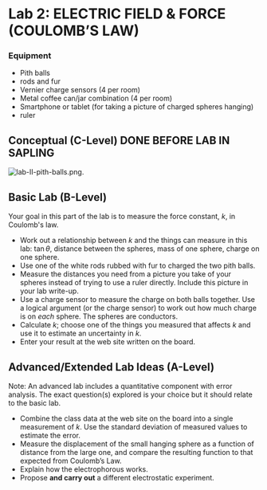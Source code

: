 # Lab 2: ELECTRIC FIELD & FORCE (COULOMB’S LAW)

### Equipment

- Pith balls
- rods and fur
- Vernier charge sensors (4 per room)
- Metal coffee can/jar combination (4 per room)
- Smartphone or tablet (for taking a picture of charged spheres hanging)
- ruler

## Conceptual (C-Level) DONE BEFORE LAB IN SAPLING

![lab-II-pith-balls.png](lab-II-pith-balls.png).


## Basic Lab (B-Level)

Your goal in this part of the lab is to measure the force constant, $k$, in
Coulomb's law.

+ Work out a relationship between $k$ and the things can measure in this lab: $\tan\theta$, distance between the spheres, mass of one sphere, charge on one sphere.
+ Use one of the white rods rubbed with fur to charged the two pith balls.
+ Measure the distances you need from a picture you take of your spheres instead of trying to use a ruler directly. Include this picture in your lab write-up.
+ Use a charge sensor to measure the charge on both balls together. Use a logical argument (or the charge sensor) to work out how much charge is on *each* sphere. The spheres are conductors.
+ Calculate $k$; choose one of the things you measured that affects $k$ and use it to estimate an uncertainty in $k$.
+ Enter your result at the web site written on the board.


## Advanced/Extended Lab Ideas (A-Level)

Note: An advanced lab includes a quantitative component with error analysis. The exact question(s) explored is your choice but it should relate to the basic lab.

- Combine the class data at the web site on the board into a single measurement of $k$. Use the standard deviation of measured values to estimate the error.
- Measure the displacement of the small hanging sphere as a function
  of distance from the large one, and compare the resulting function
  to that expected from Coulomb’s Law.
- Explain how the electrophorous works.
- Propose **and carry out** a different electrostatic experiment.
